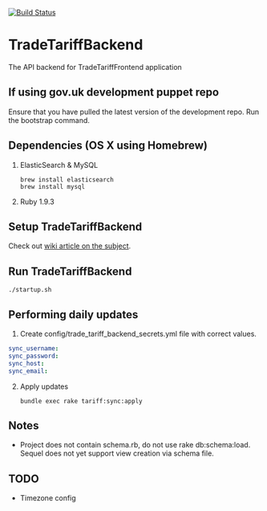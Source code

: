 
[![Build Status](https://travis-ci.org/alphagov/trade-tariff-backend.png?branch=master)](https://travis-ci.org/alphagov/trade-tariff-backend)

# TradeTariffBackend

The API backend for TradeTariffFrontend application

## If using gov.uk development puppet repo

Ensure that you have pulled the latest version of the development repo.
Run the bootstrap command.

## Dependencies (OS X using Homebrew)

1. ElasticSearch & MySQL

    ```
    brew install elasticsearch
    brew install mysql
    ```

2. Ruby 1.9.3

## Setup TradeTariffBackend

Check out [wiki article on the subject](https://github.com/alphagov/trade-tariff-backend/wiki/System-rebuild-procedure).

## Run TradeTariffBackend

    ./startup.sh

## Performing daily updates

1. Create config/trade_tariff_backend_secrets.yml file with correct values.

  ```yaml
  sync_username:
  sync_password:
  sync_host:
  sync_email:
  ```

2. Apply updates

    ```
    bundle exec rake tariff:sync:apply
    ```

## Notes

* Project does not contain schema.rb, do not use rake db:schema:load. Sequel
does not yet support view creation via schema file.

## TODO

* Timezone config
